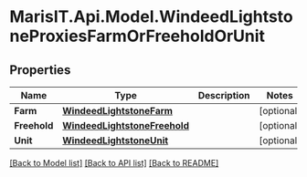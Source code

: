 
# MarisIT.Api.Model.WindeedLightstoneProxiesFarmOrFreeholdOrUnit

## Properties

Name | Type | Description | Notes
------------ | ------------- | ------------- | -------------
**Farm** | [**WindeedLightstoneFarm**](WindeedLightstoneFarm.md) |  | [optional] 
**Freehold** | [**WindeedLightstoneFreehold**](WindeedLightstoneFreehold.md) |  | [optional] 
**Unit** | [**WindeedLightstoneUnit**](WindeedLightstoneUnit.md) |  | [optional] 

[[Back to Model list]](../README.md#documentation-for-models)
[[Back to API list]](../README.md#documentation-for-api-endpoints)
[[Back to README]](../README.md)


